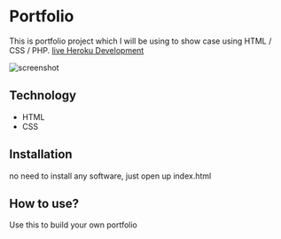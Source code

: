 # Portfolio

This is portfolio project which I will be using to show case using HTML / CSS / PHP.
[live Heroku Development](https://portfolio-asifiwe.herokuapp.com/)

![screenshot](<img width="1363" alt="Screen Shot 2022-08-19 at 3 09 58 PM" src="https://user-images.githubusercontent.com/110191517/185699791-95a93cb2-7c86-4e02-a3fc-d7bc71ecb5fe.png">)

## Technology
* HTML
* CSS

## Installation 

no need to install any software, just open up index.html

## How to use?

Use this to build your own portfolio
